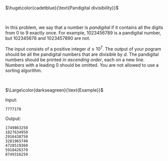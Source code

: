 $\huge\color{cadetblue}{\text{Pandigital divisibility}}$

<br/>

In this problem, we say that a number is *pandigital* if it contains all the digits from $0$ to $9$ exactly once. For example, $1023456789$ is a pandigital number, but $102345678$ and $1023457890$ are not.

The input consists of a positive integer $d \leq 10^7$. The output of your pogram should be all the pandigital numbers that are divisible by $d$. The pandigital numbers should be printed *in ascending order*, each on a new line. Numbers with a leading $0$ should be omitted. You are not allowed to use a sorting algorithm.

<br/>

$\Large\color{darkseagreen}{\text{Example}}$

Input:

```text
7777170
```

Output:

```text
1749863250 
1827634950  
2916438750  
3281965740  
4728519360  
5918426370  
8749316250
```
